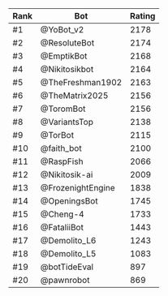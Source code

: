 Rank|Bot|Rating
---|---|---
#1|@YoBot_v2|2178
#2|@ResoluteBot|2174
#3|@EmptikBot|2168
#4|@Nikitosikbot|2164
#5|@TheFreshman1902|2163
#6|@TheMatrix2025|2156
#7|@ToromBot|2156
#8|@VariantsTop|2138
#9|@TorBot|2115
#10|@faith_bot|2100
#11|@RaspFish|2066
#12|@Nikitosik-ai|2009
#13|@FrozenightEngine|1838
#14|@OpeningsBot|1745
#15|@Cheng-4|1733
#16|@FataliiBot|1443
#17|@Demolito_L6|1243
#18|@Demolito_L5|1083
#19|@botTideEval|897
#20|@pawnrobot|869
